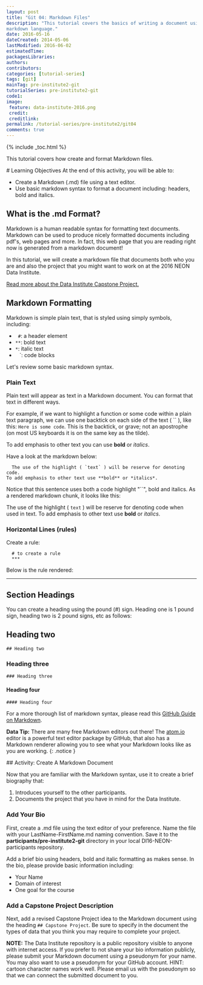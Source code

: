 ```yaml
---
layout: post
title: "Git 04: Markdown Files"
description: "This tutorial covers the basics of writing a document using the
markdown language."
date: 2016-05-16
dateCreated: 2014-05-06
lastModified: 2016-06-02
estimatedTime:
packagesLibraries:
authors:
contributors:
categories: [tutorial-series]
tags: [git]
mainTag: pre-institute2-git
tutorialSeries: pre-institute2-git
code1:
image:
 feature: data-institute-2016.png
 credit:
 creditlink:
permalink: /tutorial-series/pre-institute2/git04
comments: true
---
```


{% include _toc.html %}

This tutorial covers how create and format Markdown files.

<div id="objectives" markdown="1">
# Learning Objectives
At the end of this activity, you will be able to:

* Create a Markdown (.md) file using a text editor.
* Use basic markdown syntax to format a document including: headers, bold and italics.

</div>

## What is the .md Format?

Markdown is a human readable syntax for formatting text documents. Markdown can
be used to produce nicely formatted documents including
pdf's, web pages and more. In fact, this web page that you are reading right now
is generated from a markdown document!

In this tutorial, we will create a markdown file that documents both who you are
and also the project that you might want to work on at the 2016 NEON Data
Institute.


<a class="btn btn-info" href="{{ site.baseurl }}/tutorial-series/capstone" target="_blank">
Read more about the Data Institute Capstone Project.</a>

## Markdown Formatting

Markdown is simple plain text, that is styled using simply symbols, including:

* ` #`: a header element
* `**`: bold text
* `*`: italic text
* ` ` `: code blocks

Let's review some basic markdown syntax.

### Plain Text

Plain text will appear as text in a Markdown document. You can format that
text in different ways.

For example, if we want to highlight a function or some code within a plain text
paragraph, we can use one backtick on each side of the text ( `` ), like this:
`Here is some code`. This is the backtick, or grave; not an apostrophe (on most
US keyboards it is on the same key as the tilde).  

To add emphasis to other text you can use **bold** or *italics*.

Have a look at the markdown below:

	  The use of the highlight ( `text` ) will be reserve for denoting code.
    To add emphasis to other text use **bold** or *italics*.

Notice that this sentence uses both a code highlight "``", bold and italics.
As a rendered markdown chunk, it looks like this:

The use of the highlight ( `text` ) will be reserve for denoting code when
used in text. To add emphasis to other text use **bold** or *italics*.

### Horizontal Lines (rules)

Create a rule:

	  # to create a rule
	  ***

Below is the rule rendered:

***

## Section Headings

You can create a heading using the pound (#) sign. Heading one is 1 pound sign,
heading two is 2 pound signs, etc as follows:

## Heading two
	## Heading two

### Heading three
	### Heading three

#### Heading four
	#### Heading four


For a more thorough list of markdown syntax, please read this
<a href="https://guides.github.com/features/mastering-markdown/" target="_blank">GitHub Guide on Markdown</a>.

<i class="fa fa-star"></i> **Data Tip:**
There are many free Markdown editors out there! The
<a href="http://Atom.io" target="_blank">atom.io</a>
editor is a powerful text editor package by GitHub, that also has a Markdown
renderer allowing you to see what your Markdown looks like as you are working.
{: .notice }

<div id="challenge" markdown="1">
## Activity: Create A Markdown Document

Now that you are familiar with the Markdown syntax, use it to create
a brief biography that:

1. Introduces yourself to the other participants.
2. Documents the project that you have in mind for the Data Institute.

### Add Your Bio

First, create a .md file using the text editor of your preference. Name the
file with your LastName-FirstName.md naming convention. Save it to the
**participants/pre-institute2-git** directory in your local DI16-NEON-participants
repository.

Add a brief bio using headers, bold and italic formatting as makes sense.
In the bio, please provide basic information including:

* Your Name
* Domain of interest
* One goal for the course

### Add a Capstone Project Description

Next, add a revised Capstone Project idea to the Markdown document using the
heading `## Capstone Project`. Be sure
to specify in the document the types of data that you think you may require to
complete your project.

</div>

**NOTE:** The Data Institute repository is a public repository visible to anyone
with internet access. If you prefer to not share your bio information publicly,
please submit your Markdown document using a pseudonym for your name. You may also
want to use a pseudonym for your GitHub account. HINT: cartoon character names work well.
Please email us with the pseudonym so that we can connect the submitted document to you.
